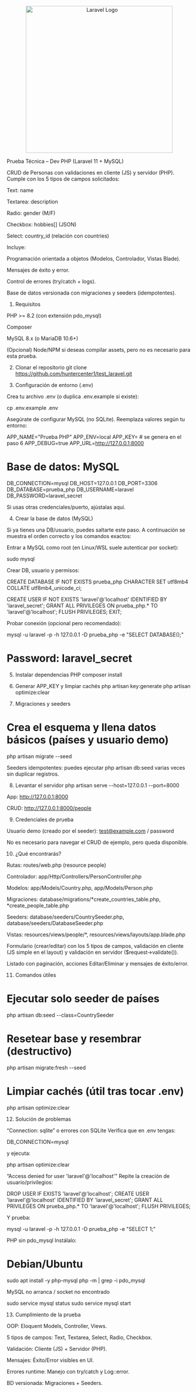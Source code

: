 <p align="center"><a href="https://laravel.com" target="_blank"><img src="https://raw.githubusercontent.com/laravel/art/master/logo-lockup/5%20SVG/2%20CMYK/1%20Full%20Color/laravel-logolockup-cmyk-red.svg" width="400" alt="Laravel Logo"></a></p>



Prueba Técnica – Dev PHP (Laravel 11 + MySQL)

CRUD de Personas con validaciones en cliente (JS) y servidor (PHP).
Cumple con los 5 tipos de campos solicitados:

Text: name

Textarea: description

Radio: gender (M/F)

Checkbox: hobbies[] (JSON)

Select: country_id (relación con countries)

Incluye:

Programación orientada a objetos (Modelos, Controlador, Vistas Blade).

Mensajes de éxito y error.

Control de errores (try/catch + logs).

Base de datos versionada con migraciones y seeders (idempotentes).

1) Requisitos

PHP >= 8.2 (con extensión pdo_mysql)

Composer

MySQL 8.x (o MariaDB 10.6+)

(Opcional) Node/NPM si deseas compilar assets, pero no es necesario para esta prueba.

2) Clonar el repositorio
git clone https://github.com/huntercenter1/test_laravel.git 

3) Configuración de entorno (.env)

Crea tu archivo .env (o duplica .env.example si existe):

cp .env.example .env


Asegúrate de configurar MySQL (no SQLite). Reemplaza valores según tu entorno:

APP_NAME="Prueba PHP"
APP_ENV=local
APP_KEY=            # se genera en el paso 6
APP_DEBUG=true
APP_URL=http://127.0.0.1:8000

# Base de datos: MySQL
DB_CONNECTION=mysql
DB_HOST=127.0.0.1
DB_PORT=3306
DB_DATABASE=prueba_php
DB_USERNAME=laravel
DB_PASSWORD=laravel_secret


Si usas otras credenciales/puerto, ajústalas aquí.

4) Crear la base de datos (MySQL)

Si ya tienes una DB/usuario, puedes saltarte este paso.
A continuación se muestra el orden correcto y los comandos exactos:

Entrar a MySQL como root (en Linux/WSL suele autenticar por socket):

sudo mysql


Crear DB, usuario y permisos:

CREATE DATABASE IF NOT EXISTS prueba_php
  CHARACTER SET utf8mb4 COLLATE utf8mb4_unicode_ci;

CREATE USER IF NOT EXISTS 'laravel'@'localhost' IDENTIFIED BY 'laravel_secret';
GRANT ALL PRIVILEGES ON prueba_php.* TO 'laravel'@'localhost';
FLUSH PRIVILEGES;
EXIT;


Probar conexión (opcional pero recomendado):

mysql -u laravel -p -h 127.0.0.1 -D prueba_php -e "SELECT DATABASE();"
# Password: laravel_secret

5) Instalar dependencias PHP
composer install

6) Generar APP_KEY y limpiar cachés
php artisan key:generate
php artisan optimize:clear

7) Migraciones y seeders
# Crea el esquema y llena datos básicos (países y usuario demo)
php artisan migrate --seed


Seeders idempotentes: puedes ejecutar php artisan db:seed varias veces sin duplicar registros.

8) Levantar el servidor
php artisan serve --host=127.0.0.1 --port=8000


App: http://127.0.0.1:8000

CRUD: http://127.0.0.1:8000/people

9) Credenciales de prueba

Usuario demo (creado por el seeder):
test@example.com / password

No es necesario para navegar el CRUD de ejemplo, pero queda disponible.

10) ¿Qué encontrarás?

Rutas: routes/web.php (resource people)

Controlador: app/Http/Controllers/PersonController.php

Modelos: app/Models/Country.php, app/Models/Person.php

Migraciones: database/migrations/*create_countries_table.php, *create_people_table.php

Seeders: database/seeders/CountrySeeder.php, database/seeders/DatabaseSeeder.php

Vistas: resources/views/people/*, resources/views/layouts/app.blade.php

Formulario (crear/editar) con los 5 tipos de campos, validación en cliente (JS simple en el layout) y validación en servidor ($request->validate()).

Listado con paginación, acciones Editar/Eliminar y mensajes de éxito/error.

11) Comandos útiles
# Ejecutar solo seeder de países
php artisan db:seed --class=CountrySeeder

# Resetear base y resembrar (destructivo)
php artisan migrate:fresh --seed

# Limpiar cachés (útil tras tocar .env)
php artisan optimize:clear

12) Solución de problemas

“Connection: sqlite” o errores con SQLite
Verifica que en .env tengas:

DB_CONNECTION=mysql


y ejecuta:

php artisan optimize:clear


“Access denied for user 'laravel'@'localhost'”
Repite la creación de usuario/privilegios:

DROP USER IF EXISTS 'laravel'@'localhost';
CREATE USER 'laravel'@'localhost' IDENTIFIED BY 'laravel_secret';
GRANT ALL PRIVILEGES ON prueba_php.* TO 'laravel'@'localhost';
FLUSH PRIVILEGES;


Y prueba:

mysql -u laravel -p -h 127.0.0.1 -D prueba_php -e "SELECT 1;"


PHP sin pdo_mysql
Instálalo:

# Debian/Ubuntu
sudo apt install -y php-mysql
php -m | grep -i pdo_mysql


MySQL no arranca / socket no encontrado

sudo service mysql status
sudo service mysql start

13) Cumplimiento de la prueba

OOP: Eloquent Models, Controller, Views.

5 tipos de campos: Text, Textarea, Select, Radio, Checkbox.

Validación: Cliente (JS) + Servidor (PHP).

Mensajes: Éxito/Error visibles en UI.

Errores runtime: Manejo con try/catch y Log::error.

BD versionada: Migraciones + Seeders.
